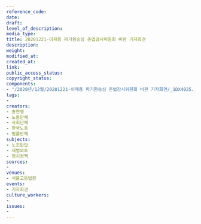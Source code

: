 ```yaml
---
reference_code: 
date: 
draft: 
level_of_description: 
media_type: 
title: 20201221-이재용 파기환송심 준법감시위원회 비판 기자회견
description: 
weight: 
modified_at: 
created_at: 
link: 
public_access_status: 
copyright_status: 
components:
- "/2020년/12월/20201221-이재용 파기환송심 준법감시위원회 비판 기자회견/_1DX4025.jpg"
tags:
- 
creators:
- 총연맹
- 노동단체
- 사회단체
- 한국노총
- 법률단체
subjects:
- 노조탄압
- 재벌외투
- 정치정책
sources:
- 
venues:
- 서울고등법원
events:
- 기자회견
culture_workers:
- 
issues:
- 
---
```

